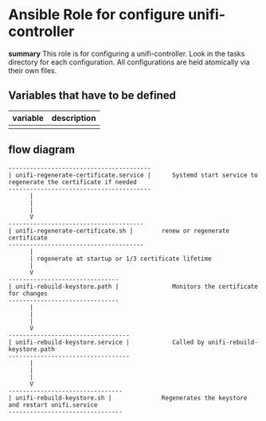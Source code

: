 # Ansible Role for configure unifi-controller

**summary**
This role is for configuring a unifi-controller. 
Look in the tasks directory for each configuration.
All configurations are held atomically via their own files. 

## Variables that have to be defined

| variable | description |
| -------- | ----------- |
|||

## flow diagram

```
----------------------------------------
| unifi-regenerate-certificate.service |      Systemd start service to regenerate the certificate if needed
----------------------------------------
      |
      |
      |
      V
--------------------------------------
| unifi-regenerate-certificate.sh |        renew or regenerate certificate
--------------------------------------
      |
      | regenerate at startup or 1/3 certificate lifetime
      |
      V
-------------------------------
| unifi-rebuild-keystore.path |               Monitors the certificate for changes
-------------------------------
      |
      |
      |
      V
----------------------------------
| unifi-rebuild-keystore.service |            Called by unifi-rebuild-keystore.path
----------------------------------
      |
      |
      |
      V
--------------------------------
| unifi-rebuild-keystore.sh |              Regenerates the keystore and restart unifi.service
--------------------------------
```